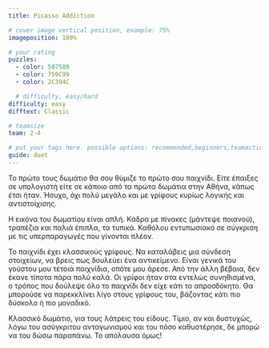 ```yaml
---
title: Picasso Addiction

# cover image vertical position, example: 75%
imageposition: 100%

# your rating
puzzles:
  - color: 587589
  - color: 759C99
  - color: 2C394C

  # difficulty, easy/hard
difficulty: easy
difftext: Classic

# teamsize
team: 2-4

# put your tags here. possible options: recommended,beginners,teamaction,duet
guide: duet
---
```


Το πρώτο τους δωμάτιο θα σου θύμιζε το πρώτο σου παιχνίδι. Είτε έπαιξες σε υπολογιστή είτε σε κάποιο από τα πρώτα δωμάτια στην Αθήνα, κάπως έτσι ήταν. Ήσυχο,
όχι πολύ μεγάλο και με γρίφους κυρίως λογικής και αντιστοίχισης.

Η εικόνα του δωματίου είναι απλή. Κάδρα με πίνακες (μάντεψε ποιανού), τραπέζια και παλιά έπιπλα, τα τυπικά. Καθόλου εντυπωσιακό σε σύγκριση με τις υπερπαραγωγές
που γίνονται πλέον.

Το παιχνίδι έχει κλασσικούς γρίφους. Να καταλάβεις μια σύνδεση στοιχείων, να βρεις πως δουλεύει ένα αντικείμενο. Είναι γενικά του γούστου μου τέτοια παιχνίδια, οπότε μου άρεσε.
Από την άλλη βέβαια, δεν έκανε τίποτα πάρα πολύ καλά. Οι γρίφοι ήταν στα εντελώς συνηθισμένα, ο τρόπος που δούλεψε όλο το παιχνίδι δεν είχε κάτι το απροσδόκητο. Θα μπορούσε
να παρεκκλίνει λίγο στους γρίφους του, βάζοντας κάτι πιο δύσκολο ή πιο μοναδικό.

Κλασσικό δωμάτιο, για τους λάτρεις του είδους. Τίμιο, αν και δυστυχώς, λόγω του ασύγκριτου ανταγωνισμού και του πόσο καθυστέρησε, δε μπορώ να του δώσω παραπάνω.
Το απόλαυσα όμως!
